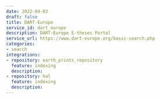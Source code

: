 ```yaml
---
date: 2022-04-03
draft: false
title: DART-Europe
service_id: dart_europe
description: DART-Europe E-theses Portal
service_url: https://www.dart-europe.org/basic-search.php
categories:
- search
integrations:
- repository: earth_prints_repository
  feature: indexing
  description:
- repository: hal
  feature: indexing
  description:
---
```



